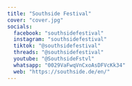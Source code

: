 ```yaml
---
title: "Southside Festival"
cover: "cover.jpg"
socials:
  facebook: "southsidefestival"
  instagram: "southsidefestival"
  tiktok: "@southsidefestival"
  threads: "@southsidefestival"
  youtube: "@SouthsideFstvl"
  whatsapp: "0029VaFwqVnCxoAsDFVcKk34"
  web: "https://southside.de/en/"
---
```



